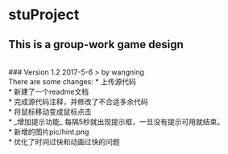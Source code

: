 # stuProject
## This is a group-work game design
<br />
### Version 1.2 2017-5-6 
> by wangning
<br />
There are some changes:
* 上传源代码<br />
* 新建了一个readme文档<br />
* 完成源代码注释，并修改了不合适多余代码<br />
* 将鼠标移动变成鼠标点击<br />
* _增加提示功能_ 每隔5秒就出现提示框，一旦没有提示可用就结束。<br />
* 新增的图片pic/hint.png<br />
* 优化了时间过快和动画过快的问题<br />
<br />
